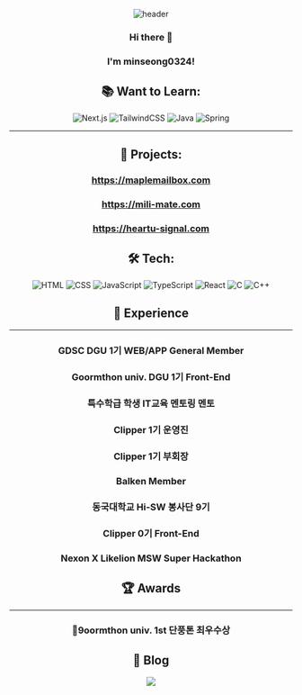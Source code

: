 
<div align="center">

![header](https://capsule-render.vercel.app/api?type=wave&color=auto&height=300&section=header&text=minseong0324%20&fontSize=90)

### Hi there 👋
### I'm minseong0324! 

## 📚 Want to Learn:
![Next.js](https://img.shields.io/badge/Next.js-000000?style=for-the-badge&logo=next.js&logoColor=white)
![TailwindCSS](https://img.shields.io/badge/TailwindCSS-38B2AC?style=for-the-badge&logo=tailwind-css&logoColor=white)
![Java](https://img.shields.io/badge/Java-007396?style=for-the-badge&logo=java&logoColor=white)
![Spring](https://img.shields.io/badge/Spring-6DB33F?style=for-the-badge&logo=spring&logoColor=white)


---

## 🚀 Projects:

### https://maplemailbox.com
### https://mili-mate.com
### https://heartu-signal.com

## 🛠️ Tech:
![HTML](https://img.shields.io/badge/HTML5-E34F26?style=for-the-badge&logo=html5&logoColor=white)
![CSS](https://img.shields.io/badge/CSS3-1572B6?style=for-the-badge&logo=css3&logoColor=white)
![JavaScript](https://img.shields.io/badge/JavaScript-F7DF1E?style=for-the-badge&logo=javascript&logoColor=black)
![TypeScript](https://img.shields.io/badge/TypeScript-007ACC?style=for-the-badge&logo=typescript&logoColor=white)
![React](https://img.shields.io/badge/React-20232A?style=for-the-badge&logo=react&logoColor=61DAFB)
![C](https://img.shields.io/badge/C-00599C?style=for-the-badge&logo=c&logoColor=white)
![C++](https://img.shields.io/badge/C++-00599C?style=for-the-badge&logo=c%2B%2B&logoColor=white)

## 🌿 Experience
---
### GDSC DGU 1기 WEB/APP General Member
### Goormthon univ. DGU 1기 Front-End
### 특수학급 학생 IT교육 멘토링 멘토
### Clipper 1기 운영진
### Clipper 1기 부회장
### Balken Member
### 동국대학교 Hi-SW 봉사단 9기
### Clipper 0기 Front-End
### Nexon X Likelion MSW Super Hackathon

## 🏆 Awards
---
### 9oormthon univ. 1st 단풍톤 최우수상

## 👋  Blog
<a href="https://velog.io/@kwan0324"><img src="https://img.shields.io/badge/Velog-3DDC84?style=flat-square&logo=Blogger&logoColor=white"/></a>

</div>

